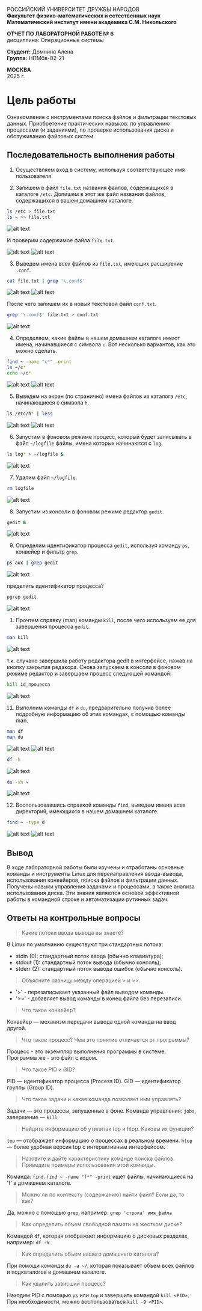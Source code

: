 РОССИЙСКИЙ УНИВЕРСИТЕТ ДРУЖБЫ НАРОДОВ\
**Факультет физико-математических и естественных наук**\
**Математический институт имени академика С.М. Никольского**

**ОТЧЕТ ПО ЛАБОРАТОРНОЙ РАБОТЕ № 6**\
дисциплина: Операционные системы

**Студент:** Домнина Алена\
**Группа:** НПМбв-02-21

**МОСКВА**\
2025 г.

# Цель работы

Ознакомление с инструментами поиска файлов и фильтрации текстовых данных. Приобретение практических навыков: по управлению процессами (и заданиями), по проверке использования диска и обслуживанию файловых систем.

## Последовательность выполнения работы

1. Осуществляем вход в систему, используя соответствующее имя пользователя.

2. Запишем в файл `file.txt` названия файлов, содержащихся в каталоге `/etc`. Допишем в этот же файл названия файлов, содержащихся в вашем домашнем каталоге.

```bash
ls /etc > file.txt
ls ~ >> file.txt
```

![alt text](images/2-1.png)

И проверим содержимое файла `file.txt`.

![alt text](images/2-2.png)
![alt text](images/2-3.png)

3. Выведем имена всех файлов из `file.txt`, имеющих расширение `.conf`.

```bash
cat file.txt | grep '\.conf$'
```

![alt text](images/3-1.png)
![alt text](images/3-2.png)

После чего запишем их в новый текстовой файл `conf.txt`.

```bash
grep '\.conf$' file.txt > conf.txt
```

![alt text](images/3-3.png)

4. Определяем, какие файлы в нашем домашнем каталоге имеют имена, начинавшиеся с символа `c`. Вот несколько вариантов, как это можно сделать.

```bash
find ~ -name "c*" -print
ls ~/c*
echo ~/c*
```

![alt text](images/4-1.png)
![alt text](images/4-2.png)

5. Выведем на экран (по странично) имена файлов из каталога `/etc`, начинающиеся с символа `h`.

```bash
ls /etc/h* | less
```

![alt text](images/5-2.png)
![alt text](images/5-1.png)

6. Запустим в фоновом режиме процесс, который будет записывать в файл `~/logfile` файлы, имена которых начинаются с `log`.

```bash
ls log* > ~/logfile &
```

![alt text](images/6.png)

7. Удалим файл `~/logfile`.

```bash
rm logfile
```

![alt text](images/7.png)

8. Запустим из консоли в фоновом режиме редактор `gedit`.

```bash
gedit &
```

![alt text](images/8.png)

9. Определим идентификатор процесса `gedit`, используя команду `ps`, конвейер и фильтр `grep`.

```bash
ps aux | grep gedit
```

![alt text](images/9-1.png)

пределить идентификатор процесса?

```bash
pgrep gedit
```

![alt text](images/9-2.png)

1.  Прочтем справку (man) команды `kill`, после чего используем ее для завершения процесса `gedit`.

```bash
man kill
```

![alt text](images/10-1.png)

т.к. случано завершила работу редактора gedit в интерфейсе, нажав на кнопку закрытия редакора. Снова запускаем в консоли в фоновом режиме редактор и завершаем процесс следующей командой:

```bash
kill id_процесса
```

![alt text](images/10-2.png)

11. Выполним команды `df` и `du`, предварительно получив более подробную информацию об этих командах, с помощью команды man.

```bash
man df
man du
```

![alt text](images/11-1.png)
![alt text](images/11-2.png)

```bash
df -h
```

![alt text](images/11-3.png)

```bash
du -sh ~
```

![alt text](images/11-4.png)

12. Воспользовавшись справкой команды `find`, выведем имена всех директорий, имеющихся в нашем домашнем каталоге.

```bash
find ~ -type d
```

![alt text](images/12-1.png)
![alt text](images/12-2.png)

## Вывод

В ходе лабораторной работы были изучены и отработаны основные команды и инструменты Linux для перенаправления ввода-вывода, использования конвейеров, поиска файлов и фильтрации данных. Получены навыки управления задачами и процессами, а также анализа использования диска. Эти знания являются основой эффективной работы в командной строке и автоматизации рутинных задач.

## Ответы на контрольные вопросы

> Какие потоки ввода вывода вы знаете?

В Linux по умолчанию существуют три стандартных потока:

- stdin (0): стандартный поток ввода (обычно клавиатура);
- stdout (1): стандартный поток вывода (обычно консоль);
- stderr (2): стандартный поток вывода ошибок (обычно консоль).

> Объясните разницу между операцией > и >>.

- '>' - перезаписывает указанный файл выводом команды.
- '>>' - добавляет вывод команды в конец файла без перезаписи.

> Что такое конвейер?

Конвейер — механизм передачи вывода одной команды на ввод другой.

> Что такое процесс? Чем это понятие отличается от программы?

Процесс - это экземпляр выполнения программы в системе. Программа же - это файл с кодом.

> Что такое PID и GID?

PID — идентификатор процесса (Process ID).
GID — идентификатор группы (Group ID).

> Что такое задачи и какая команда позволяет ими управлять?

Задачи — это процессы, запущенные в фоне. Команда управления: `jobs`, завершение — `kill`.

> Найдите информацию об утилитах top и htop. Каковы их функции?

`top` — отображает информацию о процессах в реальном времени.
`htop` — более удобная версия top с интерактивным интерфейсом.

> Назовите и дайте характеристику команде поиска файлов. Приведите примеры использования этой команды.

Команда: `find`.
`find ~ -name "f*" -print` ищет файлы, начинающиеся на 'f' в домашнем каталоге.

> Можно ли по контексту (содержанию) найти файл? Если да, то как?

Да, можно с помощью `grep`, например: `grep 'строка' имя_файла`

> Как определить объем свободной памяти на жестком диске?

Командой `df`, которая отображает информацию о дисковых разделах, например: `df -h`.

> Как определить объем вашего домашнего каталога?

При помощи команды `du -a ~/`, которая показывает объем всех файлов и подкаталогов в домашнем каталоге.

> Как удалить зависший процесс?

Находим PID с помощью `ps` или `top` и завершить командой `kill <PID>`. При необходимости, можно воспользоваться `kill -9 <PID>`.
